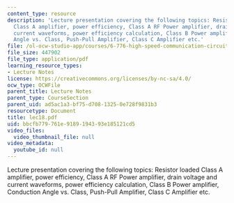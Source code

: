 ```yaml
---
content_type: resource
description: 'Lecture presentation covering the following topics: Resistor loaded
  Class A amplifier, power efficiency, Class A RF Power amplifier, drain voltage and
  current waveforms, power efficiency calculation, Class B Power amplifier, Conduction
  Angle vs. Class, Push-Pull Amplifier, Class C Amplifier etc.'
file: /ol-ocw-studio-app/courses/6-776-high-speed-communication-circuits-spring-2005/bbcfb779761e9189194393e185121cd5_lec18.pdf
file_size: 447902
file_type: application/pdf
learning_resource_types:
- Lecture Notes
license: https://creativecommons.org/licenses/by-nc-sa/4.0/
ocw_type: OCWFile
parent_title: Lecture Notes
parent_type: CourseSection
parent_uid: ad5ac1a3-bf75-d708-1325-0e728f9831b3
resourcetype: Document
title: lec18.pdf
uid: bbcfb779-761e-9189-1943-93e185121cd5
video_files:
  video_thumbnail_file: null
video_metadata:
  youtube_id: null
---
```

Lecture presentation covering the following topics: Resistor loaded Class A amplifier, power efficiency, Class A RF Power amplifier, drain voltage and current waveforms, power efficiency calculation, Class B Power amplifier, Conduction Angle vs. Class, Push-Pull Amplifier, Class C Amplifier etc.